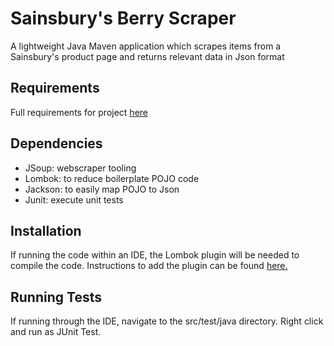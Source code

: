 # Sainsbury's Berry Scraper

A lightweight Java Maven application which scrapes items from a Sainsbury's product page and returns relevant data in Json format

## Requirements

Full requirements for project [here](https://jsainsburyplc.github.io/serverside-test/)

## Dependencies

* JSoup: webscraper tooling
* Lombok: to reduce boilerplate POJO code
* Jackson: to easily map POJO to Json
* Junit: execute unit tests

## Installation

If running the code within an IDE, the Lombok plugin will be needed to compile the code. Instructions to add the plugin can be found [here.](https://projectlombok.org/setup/eclipse)

## Running Tests

If running through the IDE, navigate to the src/test/java directory. Right click and run as JUnit Test.

